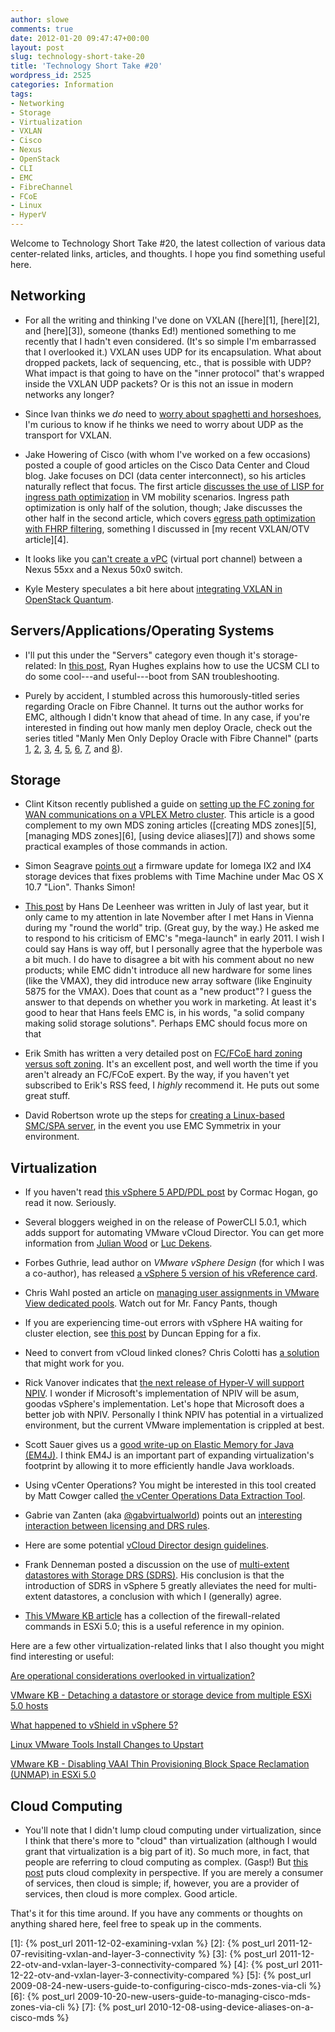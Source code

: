 ```yaml
---
author: slowe
comments: true
date: 2012-01-20 09:47:47+00:00
layout: post
slug: technology-short-take-20
title: 'Technology Short Take #20'
wordpress_id: 2525
categories: Information
tags:
- Networking
- Storage
- Virtualization
- VXLAN
- Cisco
- Nexus
- OpenStack
- CLI
- EMC
- FibreChannel
- FCoE
- Linux
- HyperV
---
```


Welcome to Technology Short Take #20, the latest collection of various data center-related links, articles, and thoughts. I hope you find something useful here.

## Networking

* For all the writing and thinking I've done on VXLAN ([here][1], [here][2], and [here][3]), someone (thanks Ed!) mentioned something to me recently that I hadn't even considered. (It's so simple I'm embarrassed that I overlooked it.) VXLAN uses UDP for its encapsulation. What about dropped packets, lack of sequencing, etc., that is possible with UDP? What impact is that going to have on the "inner protocol" that's wrapped inside the VXLAN UDP packets? Or is this not an issue in modern networks any longer?

* Since Ivan thinks we _do_ need to [worry about spaghetti and horseshoes](http://blog.ioshints.info/2012/01/can-we-really-ignore-spaghetti-and.html), I'm curious to know if he thinks we need to worry about UDP as the transport for VXLAN.

* Jake Howering of Cisco (with whom I've worked on a few occasions) posted a couple of good articles on the Cisco Data Center and Cloud blog. Jake focuses on DCI (data center interconnect), so his articles naturally reflect that focus. The first article [discusses the use of LISP for ingress path optimization](http://blogs.cisco.com/datacenter/lisp-finding-the-optimized-path-for-your-workload/) in VM mobility scenarios. Ingress path optimization is only half of the solution, though; Jake discusses the other half in the second article, which covers [egress path optimization with FHRP filtering](http://blogs.cisco.com/datacenter/fhrp-egress-path-optimization-from-the-server-to-the-client/), something I discussed in [my recent VXLAN/OTV article][4].

* It looks like you [can't create a vPC](http://www.vnephos.com/index.php/2011/04/nexus-55xx-50x0-vpc-incompatibility/) (virtual port channel) between a Nexus 55xx and a Nexus 50x0 switch.

* Kyle Mestery speculates a bit here about [integrating VXLAN in OpenStack Quantum](http://blogs.cisco.com/openatcisco/integrating-vxlan-in-openstack-quantum/).

## Servers/Applications/Operating Systems

* I'll put this under the "Servers" category even though it's storage-related: In [this post](http://angryjesters.wordpress.com/2012/01/05/cisco-vic-boot-from-san-troubleshooting/), Ryan Hughes explains how to use the UCSM CLI to do some cool---and useful---boot from SAN troubleshooting.

* Purely by accident, I stumbled across this humorously-titled series regarding Oracle on Fibre Channel. It turns out the author works for EMC, although I didn't know that ahead of time. In any case, if you're interested in finding out how manly men deploy Oracle, check out the series titled "Manly Men Only Deploy Oracle with Fibre Channel" (parts [1](http://kevinclosson.wordpress.com/2007/06/14/manly-men-deploy-oracle-with-fibre-channel-only-oracle-over-nfs-is-weird/), [2](http://kevinclosson.wordpress.com/2007/06/28/manly-men-only-deploy-oracle-with-fibre-channel-part-ii-what-so-simple-and-inexpensive-about-nfs-for-oracle/), [3](http://kevinclosson.wordpress.com/2007/06/29/manly-men-only-deploy-oracle-with-fibre-channel-part-iii-did-i-hear-emc-say-nas/), [4](http://kevinclosson.wordpress.com/2007/07/09/manly-men-deploy-oracle-with-fibre-channel-only-part-iv-sans-are-simple-rac-is-difficult/), [5](http://kevinclosson.wordpress.com/2007/07/10/manly-men-deploy-oracle-with-fibre-channel-only-part-v-what-about-oracle9i-on-rhas-21-yippie/), [6](http://kevinclosson.wordpress.com/2007/07/11/manly-men-only-deploy-oracle-with-fibre-channel-part-vi-introducing-oracle11g-direct-nfs/), [7](http://kevinclosson.wordpress.com/2007/07/12/manly-men-only-deploy-oracle-with-fibre-channel-part-vii-a-very-helpful-step-by-step-rac-install-guide-for-nfs/), and [8](http://kevinclosson.wordpress.com/2007/07/17/manly-men-only-deploy-oracle-with-fibre-channel-part-viii-after-all-oracle-doesnt-support-async-io-on-nfs/)).

## Storage

* Clint Kitson recently published a guide on [setting up the FC zoning for WAN communications on a VPLEX Metro cluster](http://velemental.com/2012/01/06/an-fc-dive-preparing-fc-switches-for-a-vplex-metro-install/). This article is a good complement to my own MDS zoning articles ([creating MDS zones][5], [managing MDS zones][6], [using device aliases][7]) and shows some practical examples of those commands in action. 

* Simon Seagrave [points out](http://www.techhead.co.uk/iomega-ix2-ix4-os-x-lion-time-machine-update-fix) a firmware update for Iomega IX2 and IX4 storage devices that fixes problems with Time Machine under Mac OS X 10.7 "Lion". Thanks Simon!

* [This post](http://hansdeleenheer.blogspot.com/2011/07/vendor-acquisitions-partnerships-v2.html) by Hans De Leenheer was written in July of last year, but it only came to my attention in late November after I met Hans in Vienna during my "round the world" trip. (Great guy, by the way.) He asked me to respond to his criticism of EMC's "mega-launch" in early 2011. I wish I could say Hans is way off, but I personally agree that the hyperbole was a bit much. I do have to disagree a bit with his comment about no new products; while EMC didn't introduce all new hardware for some lines (like the VMAX), they did introduce new array software (like Enginuity 5875 for the VMAX). Does that count as a "new product"? I guess the answer to that depends on whether you work in marketing. At least it's good to hear that Hans feels EMC is, in his words, "a solid company making solid storage solutions". Perhaps EMC should focus more on that

* Erik Smith has written a very detailed post on [FC/FCoE hard zoning versus soft zoning](http://brasstacksblog.typepad.com/brass-tacks/2012/01/hard-zoning-versus-soft-zoning-in-a-fcfcoe-san.html). It's an excellent post, and well worth the time if you aren't already an FC/FCoE expert. By the way, if you haven't yet subscribed to Erik's RSS feed, I _highly_ recommend it. He puts out some great stuff.

* David Robertson wrote up the steps for [creating a Linux-based SMC/SPA server](http://storageboy.com/2012/01/09/creating-a-linux-based-smc-spa-server/), in the event you use EMC Symmetrix in your environment.

## Virtualization

* If you haven't read [this vSphere 5 APD/PDL post](http://blogs.vmware.com/vsphere/2011/08/all-path-down-apd-handling-in-50.html) by Cormac Hogan, go read it now. Seriously.

* Several bloggers weighed in on the release of PowerCLI 5.0.1, which adds support for automating VMware vCloud Director. You can get more information from [Julian Wood](http://www.wooditwork.com/2012/01/10/vmware-powercli-5-01-released-adding-vcloud-director-automation/) or [Luc Dekens](http://www.lucd.info/2012/01/10/powercli-5-0-1-goes-cloud/).

* Forbes Guthrie, lead author on _VMware vSphere Design_ (for which I was a co-author), has released [a vSphere 5 version of his vReference card](http://www.vreference.com/2012/01/09/vsphere-5-vreference-card-released/).

* Chris Wahl posted an article on [managing user assignments in VMware View dedicated pools](http://wahlnetwork.com/2012/01/07/managing-user-assignments-in-vmware-view-dedicated-pools/). Watch out for Mr. Fancy Pants, though

* If you are experiencing time-out errors with vSphere HA waiting for cluster election, see [this post](http://www.yellow-bricks.com/2012/01/04/vsphere-ha-waiting-for-cluster-election-to-complete-operation-timed-out/) by Duncan Epping for a fix.

* Need to convert from vCloud linked clones? Chris Colotti has [a solution](http://www.chriscolotti.us/vmware/how-to-convert-from-vcloud-linked-clones/) that might work for you.

* Rick Vanover indicates that [the next release of Hyper-V will support NPIV](http://www.techrepublic.com/blog/networking/windows-server-8-virtual-fibre-channel-with-hyper-v-overview/5168). I wonder if Microsoft's implementation of NPIV will be asum, goodas vSphere's implementation. Let's hope that Microsoft does a better job with NPIV. Personally I think NPIV has potential in a virtualized environment, but the current VMware implementation is crippled at best.

* Scott Sauer gives us a [good write-up on Elastic Memory for Java (EM4J)](http://www.virtualinsanity.com/index.php/2012/01/10/infrastructure-deep-dive-on-em4j-with-vmware-vsphere/). I think EM4J is an important part of expanding virtualization's footprint by allowing it to more efficiently handle Java workloads.

* Using vCenter Operations? You might be interested in this tool created by Matt Cowger called [the vCenter Operations Data Extraction Tool](http://blog.cowger.us/2012/01/19/vcenter-ops-vcops-data-extraction-tool-1-0/).

* Gabrie van Zanten (aka [@gabvirtualworld](http://twitter.com/gabvirtualworld)) points out an [interesting interaction between licensing and DRS rules](http://www.gabesvirtualworld.com/vcenter-drs-rules-bug-when-downgrading-license/).

* Here are some potential [vCloud Director design guidelines](http://www.vmguru.nl/wordpress/2012/01/vmware-vcloud-director-design-guidelines/).

* Frank Denneman posted a discussion on the use of [multi-extent datastores with Storage DRS (SDRS)](http://frankdenneman.nl/2012/01/sdrs-and-multi-extents-datastores/). His conclusion is that the introduction of SDRS in vSphere 5 greatly alleviates the need for multi-extent datastores, a conclusion with which I (generally) agree.

* [This VMware KB article](http://kb.vmware.com/kb/2005284) has a collection of the firewall-related commands in ESXi 5.0; this is a useful reference in my opinion.

Here are a few other virtualization-related links that I also thought you might find interesting or useful:

[Are operational considerations overlooked in virtualization?](http://www.techrepublic.com/blog/networking/are-operational-considerations-overlooked-in-virtualization/5237)  

[VMware KB - Detaching a datastore or storage device from multiple ESXi 5.0 hosts](http://kb.vmware.com/selfservice/microsites/search.do?language=en_US&cmd=displayKC&externalId=2011506)  

[What happened to vShield in vSphere 5?](http://vsphere-land.com/news/what-happened-to-vshield-in-vsphere-5.html)  

[Linux VMware Tools Install Changes to Upstart](http://www.chriscolotti.us/vmware/info-linux-vmware-tools-install-changes-to-upstart/)  

[VMware KB - Disabling VAAI Thin Provisioning Block Space Reclamation (UNMAP) in ESXi 5.0](http://kb.vmware.com/kb/2007427)

## Cloud Computing

* You'll note that I didn't lump cloud computing under virtualization, since I think that there's more to "cloud" than virtualization (although I would grant that virtualization is a big part of it). So much more, in fact, that people are referring to cloud computing as complex. (Gasp!) But [this post](http://blog.theloosecouple.com/2012/01/10/cloud-complexity-its-a-wrench/) puts cloud complexity in perspective. If you are merely a consumer of services, then cloud is simple; if, however, you are a provider of services, then cloud is more complex. Good article.

That's it for this time around. If you have any comments or thoughts on anything shared here, feel free to speak up in the comments.

[1]: {% post_url 2011-12-02-examining-vxlan %}
[2]: {% post_url 2011-12-07-revisiting-vxlan-and-layer-3-connectivity %}
[3]: {% post_url 2011-12-22-otv-and-vxlan-layer-3-connectivity-compared %}
[4]: {% post_url 2011-12-22-otv-and-vxlan-layer-3-connectivity-compared %}
[5]: {% post_url 2009-08-24-new-users-guide-to-configuring-cisco-mds-zones-via-cli %}
[6]: {% post_url 2009-10-20-new-users-guide-to-managing-cisco-mds-zones-via-cli %}
[7]: {% post_url 2010-12-08-using-device-aliases-on-a-cisco-mds %}
